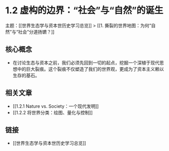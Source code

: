 # 1.2 虚构的边界：“社会”与“自然”的诞生

主题：[[世界生态学与资本世历史学习总览]] > [[1. 撕裂的世界地图：为何“自然”与“社会”分道扬镳？]]

## 核心概念

- 在讨论生态与资本之前，我们必须先回到一切的起点，挖掘一个深植于现代思想中的巨大裂痕。这个裂痕不仅塑造了我们的世界观，更成为了资本主义赖以生存的基石。

## 相关文章

- [[1.2.1 Nature vs. Society：一个现代发明]]
- [[1.2.2 将世界分类：绘图、量化与控制]]

## 链接

- [[世界生态学与资本世历史学习总览]]
